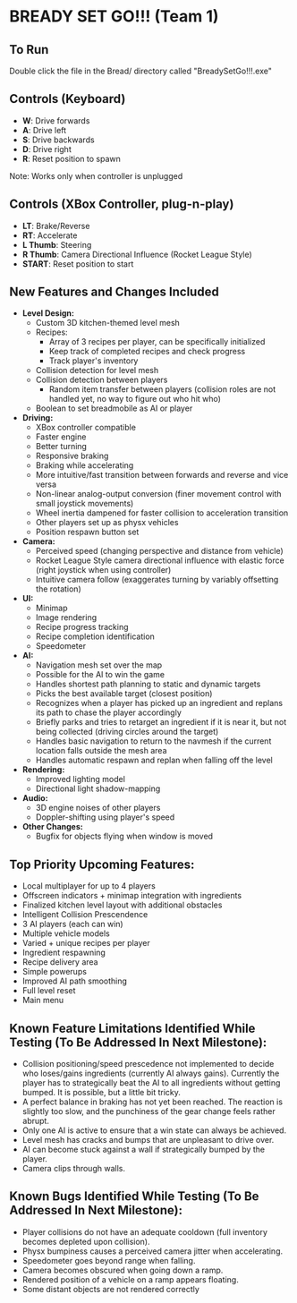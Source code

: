 # BREADY SET GO!!! (Team 1)

## To Run
Double click the file in the Bread/ directory called "BreadySetGo!!!.exe" 

## Controls (Keyboard)
- **W**: Drive forwards
- **A**: Drive left
- **S**: Drive backwards
- **D**: Drive right
- **R**: Reset position to spawn

Note: Works only when controller is unplugged

## Controls (XBox Controller, plug-n-play)
- **LT**: Brake/Reverse
- **RT**: Accelerate
- **L Thumb**: Steering
- **R Thumb**: Camera Directional Influence (Rocket League Style)
- **START**: Reset position to start

## New Features and Changes Included
- **Level Design:**
  - Custom 3D kitchen-themed level mesh
  - Recipes:
    - Array of 3 recipes per player, can be specifically initialized
    - Keep track of completed recipes and check progress
    - Track player's inventory
  - Collision detection for level mesh
  - Collision detection between players
    - Random item transfer between players (collision roles are not handled yet, no way to figure out who hit who)
  - Boolean to set breadmobile as AI or player
- **Driving:**
  - XBox controller compatible
  - Faster engine
  - Better turning
  - Responsive braking
  - Braking while accelerating
  - More intuitive/fast transition between forwards and reverse and vice versa
  - Non-linear analog-output conversion (finer movement control with small joystick movements)
  - Wheel inertia dampened for faster collision to acceleration transition
  - Other players set up as physx vehicles
  - Position respawn button set
- **Camera:**
  - Perceived speed (changing perspective and distance from vehicle)
  - Rocket League Style camera directional influence with elastic force (right joystick when using controller)
  - Intuitive camera follow (exaggerates turning by variably offsetting the rotation)
- **UI:**
  - Minimap
  - Image rendering
  - Recipe progress tracking
  - Recipe completion identification
  - Speedometer
- **AI:**
  - Navigation mesh set over the map
  - Possible for the AI to win the game
  - Handles shortest path planning to static and dynamic targets
  - Picks the best available target (closest position)
  - Recognizes when a player has picked up an ingredient and replans its path to chase the player accordingly
  - Briefly parks and tries to retarget an ingredient if it is near it, but not being collected (driving circles around the target)
  - Handles basic navigation to return to the navmesh if the current location falls outside the mesh area
  - Handles automatic respawn and replan when falling off the level
- **Rendering:**
  - Improved lighting model
  - Directional light shadow-mapping
- **Audio:**
  - 3D engine noises of other players
  - Doppler-shifting using player's speed
- **Other Changes:**
  - Bugfix for objects flying when window is moved

## Top Priority Upcoming Features:
- Local multiplayer for up to 4 players
- Offscreen indicators + minimap integration with ingredients
- Finalized kitchen level layout with additional obstacles
- Intelligent Collision Prescendence
- 3 AI players (each can win)
- Multiple vehicle models
- Varied + unique recipes per player
- Ingredient respawning
- Recipe delivery area
- Simple powerups
- Improved AI path smoothing
- Full level reset
- Main menu

## Known Feature Limitations Identified While Testing (To Be Addressed In Next Milestone):
- Collision positioning/speed prescedence not implemented to decide who loses/gains ingredients (currently AI always gains). Currently the player has to strategically beat the AI to all ingredients without getting bumped. It is possible, but a little bit tricky.
- A perfect balance in braking has not yet been reached. The reaction is slightly too slow, and the punchiness of the gear change feels rather abrupt.
- Only one AI is active to ensure that a win state can always be achieved.
- Level mesh has cracks and bumps that are unpleasant to drive over.
- AI can become stuck against a wall if strategically bumped by the player.
- Camera clips through walls.

## Known Bugs Identified While Testing (To Be Addressed In Next Milestone):
- Player collisions do not have an adequate cooldown (full inventory becomes depleted upon collision).
- Physx bumpiness causes a perceived camera jitter when accelerating.
- Speedometer goes beyond range when falling.
- Camera becomes obscured when going down a ramp.
- Rendered position of a vehicle on a ramp appears floating.
- Some distant objects are not rendered correctly
